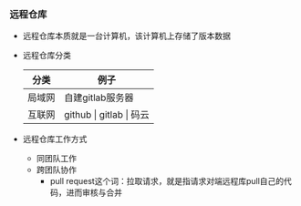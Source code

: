 ### 远程仓库

* 远程仓库本质就是一台计算机，该计算机上存储了版本数据

* 远程仓库分类

  | 分类   | 例子                     |
  | ------ | ------------------------ |
  | 局域网 | 自建gitlab服务器         |
  | 互联网 | github \| gitlab \| 码云 |

* 远程仓库工作方式

  * 同团队工作
  * 跨团队协作
    * pull request这个词：拉取请求，就是指请求对端远程库pull自己的代码，进而审核与合并
